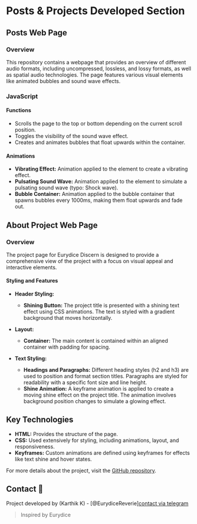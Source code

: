 # Posts & Projects Developed Section

## Posts Web Page

### Overview

This repository contains a webpage that provides an overview of different audio formats, including uncompressed, lossless, and lossy formats, as well as spatial audio technologies. The page features various visual elements like animated bubbles and sound wave effects.

### JavaScript

#### Functions
- Scrolls the page to the top or bottom depending on the current scroll position.
- Toggles the visibility of the sound wave effect.
- Creates and animates bubbles that float upwards within the container.

#### Animations
- **Vibrating Effect:** Animation applied to the element to create a vibrating effect.
- **Pulsating Sound Wave:** Animation applied to the element to simulate a pulsating sound wave (typo: Shock wave).
- **Bubble Container:** Animation applied to the bubble container that spawns bubbles every 1000ms, making them float upwards and fade out.

## About Project Web Page

### Overview

The project page for Eurydice Discern is designed to provide a comprehensive view of the project with a focus on visual appeal and interactive elements.  

#### Styling and Features

- **Header Styling:**
  - **Shining Button:** The project title is presented with a shining text effect using CSS animations. The text is styled with a gradient background that moves horizontally.
    
- **Layout:**
  - **Container:** The main content is contained within an aligned container with padding for spacing.
    
- **Text Styling:**
  - **Headings and Paragraphs:** Different heading styles (h2 and h3) are used to position and format section titles. Paragraphs are styled for readability with a specific font size and line height.
  - **Shine Animation:** A keyframe animation is applied to create a moving shine effect on the project title. The animation involves background position changes to simulate a glowing effect.
  
## Key Technologies

- **HTML:** Provides the structure of the page.                              
- **CSS:** Used extensively for styling, including animations, layout, and responsiveness.                                                    
- **Keyframes:** Custom animations are defined using keyframes for effects like text shine and hover states.                                               

For more details about the project, visit the [GitHub repository](https://github.com/EurydiceReverie/EurydiceDiscern).

## Contact 💬

Project developed by (Karthik K) - [@EurydiceReverie][contact via telegram](https://t.me/SchadenfreudeKK)

> Inspired by Eurydice

